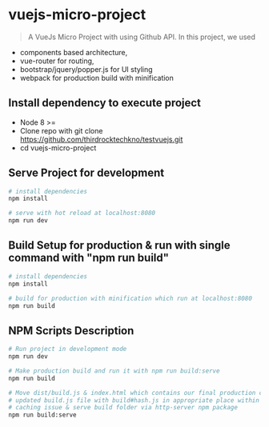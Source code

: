 # vuejs-micro-project

> A VueJs Micro Project with using Github API. In this project, we used

- components based architecture,
- vue-router for routing,
- bootstrap/jquery/popper.js for UI styling
- webpack for production build with minification

## Install dependency to execute project

- Node 8 >=
- Clone repo with git clone https://github.com/thirdrocktechkno/testvuejs.git
- cd vuejs-micro-project

## Serve Project for development

```bash
# install dependencies
npm install

# serve with hot reload at localhost:8080
npm run dev
```

## Build Setup for production & run with single command with "npm run build"

```bash
# install dependencies
npm install

# build for production with minification which run at localhost:8080
npm run build
```

## NPM Scripts Description

```bash
# Run project in development mode
npm run dev

# Make production build and run it with npm run build:serve
npm run build

# Move dist/build.js & index.html which contains our final production code to # build folder &
# updated build.js file with build#hash.js in appropriate place within build folder to avoid
# caching issue & serve build folder via http-server npm package
npm run build:serve
```
